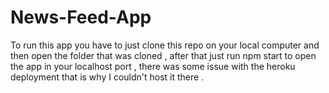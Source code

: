 # News-Feed-App

To run this app you have to just clone this repo on your local computer and then open the folder that was cloned , after that just run npm start to open the app in your localhost port , there was some issue with the heroku deployment that is why I couldn't host it there . 
